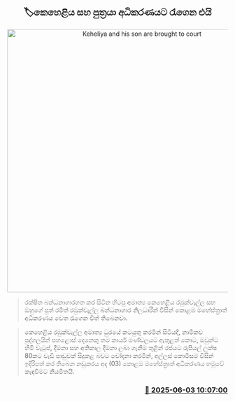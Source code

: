 <p align='center'><b><h2 align='center' title='Keheliya and his son are brought to court'>🏷කෙහෙළිය සහ පුත්‍රයා අධිකරණයට රැගෙන එයි</h2></b></p>
<p align='center'><img src='https://helakuru.sgp1.cdn.digitaloceanspaces.com/esana/images/lib/keheliya-dark.jpg' width='600' alt='Keheliya and his son are brought to court'></p>

> රක්ෂිත බන්ධනාගාරගත කර සිටින හිටපු අමාත්‍ය කෙහෙළිය රඹුක්වැල්ල සහ ඔහුගේ පුත් රමිත් රඹුක්වැල්ල බන්ධනාගාර නිලධාරීන් විසින් කොළඹ මහේස්ත්‍රාත් අධිකරණය වෙත රැගෙන විත් ති‍බෙනවා.

> කෙහෙළිය රඹුක්වැල්ල අමාත්‍ය ධුරයේ කටයුතු කරමින් සිටියදී, නාමිකව පුද්ගලයින් පහළොස් දෙනෙකු තම කාර්ය මණ්ඩලයට ඇතුළත් කොට, ඔවුන්ට හිමි වැටුප්, දීමනා සහ අතිකාල දීමනා ලබා ගැනීම තුළින් රජයට රුපියල් ලක්ෂ 80කට වැඩි පාඩුවක් සිදුකළ බවට චෝදනා කරමින්, අල්ලස් කොමිසම විසින් ඉදිරිපත් කර තිබෙන නඩුකරය අද (03) කොළඹ මහේස්ත්‍රාත් අධිකරණය හමුවේ කැඳවීමට නියමිතයි.



<h3 align='right'><a href='https://www.helakuru.lk/esana/p/110653/'>📅 2025-06-03 10:07:00</a></h3>

